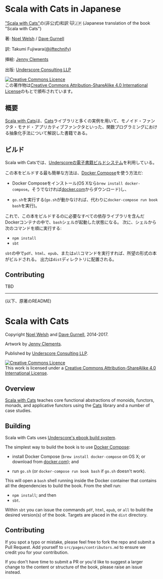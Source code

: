 # Scala with Cats in Japanese
["Scala with Cats"](https://github.com/underscoreio/advanced-scala)の(非公式)和訳 :cat::jp: (Japanese translation of the book "Scala with Cats")

著: [Noel Welsh](http://twitter.com/noelwelsh) / [Dave Gurnell](http://twitter.com/davegurnell)

訳: Takumi Fujiwara([@jiftechnify](https://github.com/jiftechnify))

挿絵: [Jenny Clements](http://patreon.com/miasandelle)

出版: [Underscore Consulting LLP](http://underscore.io)

<a rel="license" href="http://creativecommons.org/licenses/by-sa/4.0/"><img alt="Creative Commons Licence" style="border-width:0" src="https://i.creativecommons.org/l/by-sa/4.0/88x31.png" /></a><br />この著作物は<a rel="license" href="http://creativecommons.org/licenses/by-sa/4.0/">Creative Commons Attribution-ShareAlike 4.0 International License</a>のもとで頒布されています。

## 概要

[Scala with Cats][scala-with-cats]は、[Cats](http://typelevel.org/cats)ライブラリと多くの実例を用いて、モノイド・ファンクタ・モナド・アプリカティブファンクタといった、関数プログラミングにおける抽象化手法について解説した書籍である。

## ビルド

Scala with Catsでは、[Underscoreの電子書籍ビルドシステム][ebook-template]を利用している。

この本をビルドする最も簡単な方法は、[Docker Compose](http://docker.com)を使う方法だ:

- Docker Composeをインストール(OS Xなら`brew install docker-compose`。そうでなければ[docker.com](http://docker.com)からダウンロード)し、

- `go.sh`を実行する(`go.sh`が動かなければ、代わりに`docker-compose run book bash`を実行)。

これで、この本をビルドするのに必要なすべての依存ライブラリを含んだDockerコンテナの中で、`bash`シェルが起動した状態になる。
次に、シェルから次のコマンドを順に実行する:

- `npm install`
- `sbt`

`sbt`の中で`pdf`、`html`、`epub`、または`all`コマンドを実行すれば、所望の形式の本がビルドされる。
出力は`dist`ディレクトリに配置される。

## Contributing

TBD

***
(以下、原著のREADME)

# Scala with Cats

Copyright [Noel Welsh](http://twitter.com/noelwelsh)
and [Dave Gurnell](http://twitter.com/davegurnell), 2014-2017.

Artwork by [Jenny Clements](http://patreon.com/miasandelle).

Published by [Underscore Consulting LLP](http://underscore.io).

<a rel="license" href="http://creativecommons.org/licenses/by-sa/4.0/"><img alt="Creative Commons Licence" style="border-width:0" src="https://i.creativecommons.org/l/by-sa/4.0/88x31.png" /></a><br />This work is licensed under a <a rel="license" href="http://creativecommons.org/licenses/by-sa/4.0/">Creative Commons Attribution-ShareAlike 4.0 International License</a>.

## Overview

[Scala with Cats][scala-with-cats] teaches
core functional abstractions of monoids, functors, monads, and applicative functors
using the [Cats](http://typelevel.org/cats) library and a number of case studies.

## Building

Scala with Cats uses [Underscore's ebook build system][ebook-template].

The simplest way to build the book is to use [Docker Compose](http://docker.com):

- install Docker Compose (`brew install docker-compose` on OS X;
  or download from [docker.com](http://docker.com/)); and

- run `go.sh` (or `docker-compose run book bash` if `go.sh` doesn't work).

This will open a `bash` shell running inside the Docker container
that contains all the dependencies to build the book.
From the shell run:

- `npm install`; and then
- `sbt`.

Within `sbt` you can issue the commands
`pdf`, `html`, `epub`, or `all`
to build the desired version(s) of the book.
Targets are placed in the `dist` directory.

## Contributing

If you spot a typo or mistake,
please feel free to fork the repo and submit a Pull Request.
Add yourself to `src/pages/contributors.md`
to ensure we credit you for your contribution.

If you don't have time to submit a PR
or you'd like to suggest a larger change
to the content or structure of the book,
please raise an issue instead.

[ebook-template]: https://github.com/underscoreio/underscore-ebook-template
[scala-with-cats]: https://underscore.io/books/scala-with-cats
